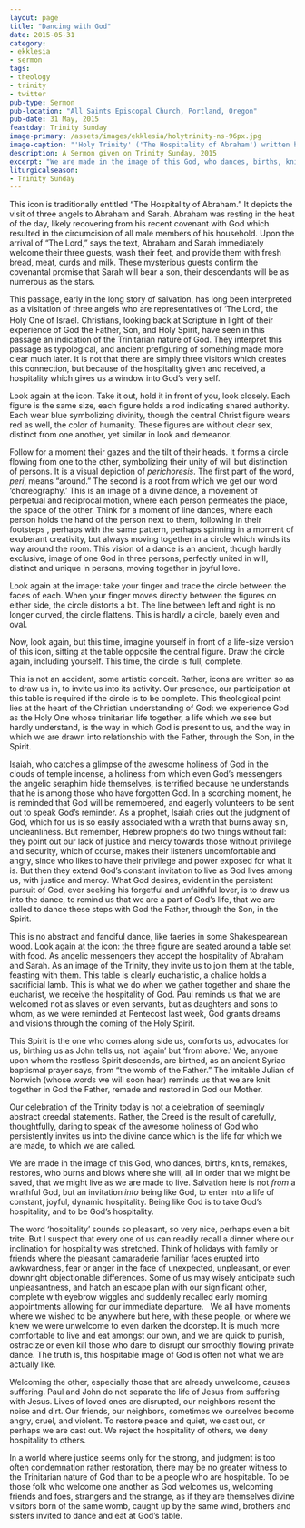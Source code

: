 ```yaml
---
layout: page
title: "Dancing with God"
date: 2015-05-31
category:
- ekklesia
- sermon
tags:
- theology
- trinity
- twitter
pub-type: Sermon
pub-location: "All Saints Episcopal Church, Portland, Oregon"
pub-date: 31 May, 2015
feastday: Trinity Sunday
image-primary: /assets/images/ekklesia/holytrinity-ns-96px.jpg
image-caption: "'Holy Trinity' ('The Hospitality of Abraham') written by a Nun of New Skete."
description: A Sermon given on Trinity Sunday, 2015
excerpt: "We are made in the image of this God, who dances, births, knits, remakes, restores, who burns and blows where she will, all in order that we might be saved, that we might live as we are made to live. Salvation here is not *from* a wrathful God, but an invitation *into* being like God, to enter into a life of constant, joyful, dynamic hospitality. Being like God is to take God’s hospitality, and to be God’s hospitality."
liturgicalseason:
- Trinity Sunday
---
```


This icon is traditionally entitled “The Hospitality of Abraham.” It depicts the visit of three angels to Abraham and Sarah. Abraham was resting in the heat of the day, likely recovering from his recent covenant with God which resulted in the circumcision of all male members of his household. Upon the arrival of “The Lord,” says the text, Abraham and Sarah immediately welcome their three guests, wash their feet, and provide them with fresh bread, meat, curds and milk. These mysterious guests confirm the covenantal promise that Sarah will bear a son, their descendants will be as numerous as the stars.

This passage, early in the long story of salvation, has long been interpreted as a visitation of three angels who are representatives of ‘The Lord’, the Holy One of Israel.<sup>⁠</sup> Christians, looking back at Scripture in light of their experience of God the Father, Son, and Holy Spirit, have seen in this passage an indication of the Trinitarian nature of God. They interpret this passage as typological, and ancient prefiguring of something made more clear much later. It is not that there are simply three visitors which creates this connection, but because of the hospitality given and received, a hospitality which gives us a window into God’s very self.

Look again at the icon. Take it out, hold it in front of you, look closely. Each figure is the same size, each figure holds a rod indicating shared authority. Each wear blue symbolizing divinity, though the central Christ figure wears red as well, the color of humanity. These figures are without clear sex, distinct from one another, yet similar in look and demeanor.

Follow for a moment their gazes and the tilt of their heads. It forms a circle flowing from one to the other, symbolizing their unity of will but distinction of persons. It is a visual depiction of <em>perichoresis</em>. The first part of the word, <em>peri</em>, means “around.” The second is a root from which we get our word ‘choreography.’ This is an image of a divine dance, a movement of perpetual and reciprocal motion, where each person permeates the place, the space of the other. Think for a moment of line dances, where each person holds the hand of the person next to them, following in their footsteps , perhaps with the same pattern, perhaps spinning in a moment of exuberant creativity, but always moving together in a circle which winds its way around the room. This vision of a dance is an ancient, though hardly exclusive, image of one God in three persons, perfectly united in will, distinct and unique in persons, moving together in joyful love.

Look again at the image: take your finger and trace the circle between the faces of each. When your finger moves directly between the figures on either side, the circle distorts a bit. The line between left and right is no longer curved, the circle flattens. This is hardly a circle, barely even and oval.

Now, look again, but this time, imagine yourself in front of a life-size version of this icon, sitting at the table opposite the central figure. Draw the circle again, including yourself. This time, the circle is full, complete.

This is not an accident, some artistic conceit. Rather, icons are written so as to draw us in, to invite us into its activity. Our presence, our participation at this table is required if the circle is to be complete. This theological point lies at the heart of the Christian understanding of God: we experience God as the Holy One whose trinitarian life together, a life which we see but hardly understand, is the way in which God is present to us, and the way in which we are drawn into relationship with the Father, through the Son, in the Spirit.

Isaiah, who catches a glimpse of the awesome holiness of God in the clouds of temple incense, a holiness from which even God’s messengers the angelic seraphim hide themselves, is terrified because he understands that he is among those who have forgotten God. In a scorching moment, he is reminded that God will be remembered, and eagerly volunteers to be sent out to speak God’s reminder. As a prophet, Isaiah cries out the judgment of God, which for us is so easily associated with a wrath that burns away sin, uncleanliness. But remember, Hebrew prophets do two things without fail: they point out our lack of justice and mercy towards those without privilege and security, which of course, makes their listeners uncomfortable and angry, since who likes to have their privilege and power exposed for what it is. But then they extend God’s constant invitation to live as God lives among us, with justice and mercy. What God desires, evident in the persistent pursuit of God, ever seeking his forgetful and unfaithful lover, is to draw us into the dance, to remind us that we are a part of God’s life, that we are called to dance these steps with God the Father, through the Son, in the Spirit.

This is no abstract and fanciful dance, like faeries in some Shakespearean wood. Look again at the icon: the three figure are seated around a table set with food. As angelic messengers they accept the hospitality of Abraham and Sarah. As an image of the Trinity, they invite us to join them at the table, feasting with them. This table is clearly eucharistic, a chalice holds a sacrificial lamb. This is what we do when we gather together and share the eucharist, we receive the hospitality of God. Paul reminds us that we are welcomed not as slaves or even servants, but as daughters and sons to whom, as we were reminded at Pentecost last week, God grants dreams and visions through the coming of the Holy Spirit.

This Spirit is the one who comes along side us, comforts us, advocates for us, birthing us as John tells us, not ‘again’ but ‘from above.’ We, anyone upon whom the restless Spirit descends, are birthed, as an ancient Syriac baptismal prayer says, from “the womb of the Father.” The imitable Julian of Norwich (whose words we will soon hear) reminds us that we are knit together in God the Father, remade and restored in God our Mother.

Our celebration of the Trinity today is not a celebration of seemingly abstract creedal statements. Rather, the Creed is the result of carefully, thoughtfully, daring to speak of the awesome holiness of God who persistently invites us into the divine dance which is the life for which we are made, to which we are called.

We are made in the image of this God, who dances, births, knits, remakes, restores, who burns and blows where she will, all in order that we might be saved, that we might live as we are made to live. Salvation here is not *from* a wrathful God, but an invitation *into* being like God, to enter into a life of constant, joyful, dynamic hospitality. Being like God is to take God’s hospitality, and to be God’s hospitality.

The word ‘hospitality’ sounds so pleasant, so very nice, perhaps even a bit trite. But I suspect that every one of us can readily recall a dinner where our inclination for hospitality was stretched. Think of holidays with family or friends where the pleasant camaraderie familiar faces erupted into awkwardness, fear or anger in the face of unexpected, unpleasant, or even downright objectionable differences. Some of us may wisely anticipate such unpleasantness, and hatch an escape plan with our significant other, complete with eyebrow wiggles and suddenly recalled early morning appointments allowing for our immediate departure.   We all have moments where we wished to be anywhere but here, with these people, or where we knew we were unwelcome to even darken the doorstep. It is much more comfortable to live and eat amongst our own, and we are quick to punish, ostracize or even kill those who dare to disrupt our smoothly flowing private dance. The truth is, this hospitable image of God is often not what we are actually like.

Welcoming the other, especially those that are already unwelcome, causes suffering. Paul and John do not separate the life of Jesus from suffering with Jesus. Lives of loved ones are disrupted, our neighbors resent the noise and dirt. Our friends, our neighbors, sometimes we ourselves become angry, cruel, and violent. To restore peace and quiet, we cast out, or perhaps we are cast out. We reject the hospitality of others, we deny hospitality to others.

In a world where justice seems only for the strong, and judgment is too often condemnation rather restoration, there may be no greater witness to the Trinitarian nature of God than to be a people who are hospitable. To be those folk who welcome one another as God welcomes us, welcoming friends and foes, strangers and the strange, as if they are themselves divine visitors born of the same womb, caught up by the same wind, brothers and sisters invited to dance and eat at God’s table.

